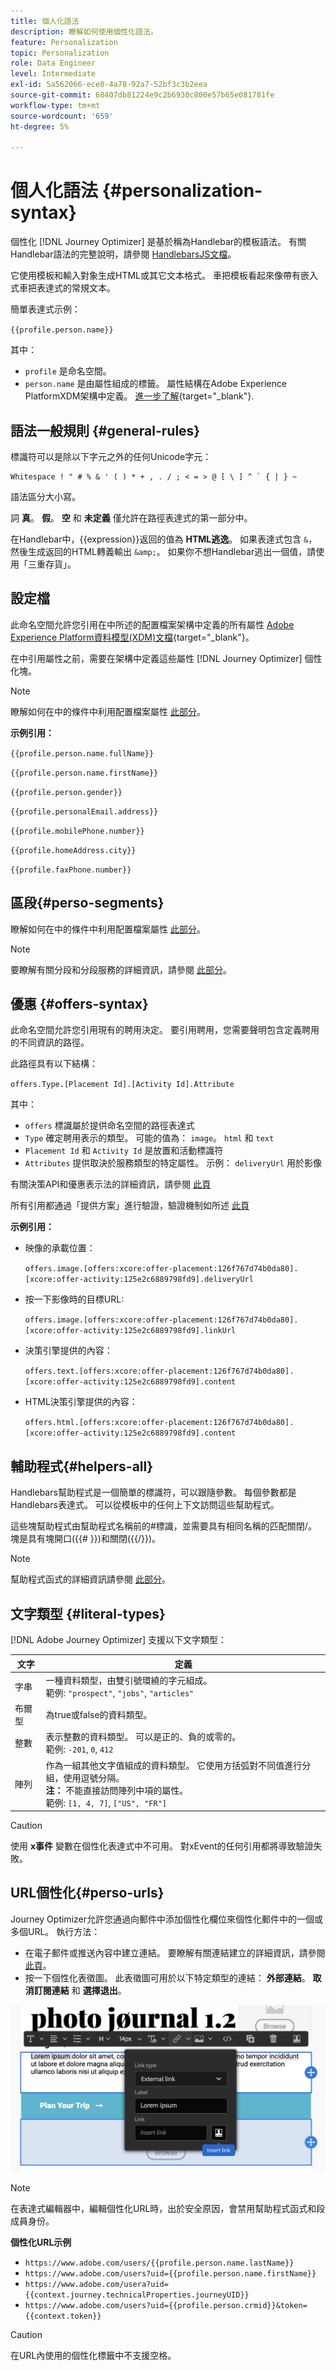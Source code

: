 ```yaml
---
title: 個人化語法
description: 瞭解如何使用個性化語法。
feature: Personalization
topic: Personalization
role: Data Engineer
level: Intermediate
exl-id: 5a562066-ece0-4a78-92a7-52bf3c3b2eea
source-git-commit: 68407db81224e9c2b6930c800e57b65e081781fe
workflow-type: tm+mt
source-wordcount: '659'
ht-degree: 5%

---
```


# 個人化語法 {#personalization-syntax}

個性化 [!DNL Journey Optimizer] 是基於稱為Handlebar的模板語法。
有關Handlebar語法的完整說明，請參閱 [HandlebarsJS文檔](https://handlebarsjs.com/)。

它使用模板和輸入對象生成HTML或其它文本格式。 車把模板看起來像帶有嵌入式車把表達式的常規文本。

簡單表達式示例：

`{{profile.person.name}}`

其中：

* `profile` 是命名空間。
* `person.name` 是由屬性組成的標籤。 屬性結構在Adobe Experience PlatformXDM架構中定義。 [進一步了解](https://experienceleague.adobe.com/docs/experience-platform/xdm/home.html?lang=zh-Hant){target=&quot;_blank&quot;}.

## 語法一般規則 {#general-rules}

標識符可以是除以下字元之外的任何Unicode字元：

```
Whitespace ! " # % & ' ( ) * + , . / ; < = > @ [ \ ] ^ ` { | } ~
```

語法區分大小寫。

詞 **真**。 **假**。 **空** 和 **未定義** 僅允許在路徑表達式的第一部分中。

在Handlebar中，{{expression}}返回的值為 **HTML逃逸**。 如果表達式包含 `&`，然後生成返回的HTML轉義輸出 `&amp;`。 如果你不想Handlebar逃出一個值，請使用「三重存貨」。

## 設定檔

此命名空間允許您引用在中所述的配置檔案架構中定義的所有屬性 [Adobe Experience Platform資料模型(XDM)文檔](https://experienceleague.adobe.com/docs/experience-platform/xdm/home.html){target=&quot;_blank&quot;}。

在中引用屬性之前，需要在架構中定義這些屬性 [!DNL Journey Optimizer] 個性化塊。

>[!NOTE]
>
>瞭解如何在中的條件中利用配置檔案屬性 [此部分](functions/helpers.md#if-function)。

**示例引用：**

`{{profile.person.name.fullName}}`

`{{profile.person.name.firstName}}`

`{{profile.person.gender}}`

`{{profile.personalEmail.address}}`

`{{profile.mobilePhone.number}}`

`{{profile.homeAddress.city}}`

`{{profile.faxPhone.number}}`

## 區段{#perso-segments}

瞭解如何在中的條件中利用配置檔案屬性 [此部分](functions/helpers.md#if-function)。

>[!NOTE]
>要瞭解有關分段和分段服務的詳細資訊，請參閱 [此部分](../segment/about-segments.md)。

## 優惠 {#offers-syntax}

此命名空間允許您引用現有的聘用決定。
要引用聘用，您需要聲明包含定義聘用的不同資訊的路徑。

此路徑具有以下結構：

`offers.Type.[Placement Id].[Activity Id].Attribute`

其中：

* `offers` 標識屬於提供命名空間的路徑表達式
* `Type`  確定聘用表示的類型。 可能的值為： `image`。 `html` 和 `text`
* `Placement Id` 和 `Activity Id` 是放置和活動標識符
* `Attributes` 提供取決於服務類型的特定屬性。 示例： `deliveryUrl` 用於影像

有關決策API和優惠表示法的詳細資訊，請參閱 [此頁](../../using/offers/api-reference/decisions-api/deliver-offers.md)

所有引用都通過「提供方案」進行驗證，驗證機制如所述 [此頁](personalization-validation.md)

**示例引用：**

* 映像的承載位置：

   `offers.image.[offers:xcore:offer-placement:126f767d74b0da80].[xcore:offer-activity:125e2c6889798fd9].deliveryUrl`

* 按一下影像時的目標URL:

   `offers.image.[offers:xcore:offer-placement:126f767d74b0da80].[xcore:offer-activity:125e2c6889798fd9].linkUrl`

* 決策引擎提供的內容：

   `offers.text.[offers:xcore:offer-placement:126f767d74b0da80].[xcore:offer-activity:125e2c6889798fd9].content`

* HTML決策引擎提供的內容：

   `offers.html.[offers:xcore:offer-placement:126f767d74b0da80].[xcore:offer-activity:125e2c6889798fd9].content`


## 輔助程式{#helpers-all}

Handlebars幫助程式是一個簡單的標識符，可以跟隨參數。
每個參數都是Handlebars表達式。 可以從模板中的任何上下文訪問這些幫助程式。

這些塊幫助程式由幫助程式名稱前的#標識，並需要具有相同名稱的匹配關閉/。
塊是具有塊開口({{# }})和關閉({{/}})。


>[!NOTE]
>
>幫助程式函式的詳細資訊請參閱 [此部分](functions/helpers.md)。

## 文字類型 {#literal-types}

[!DNL Adobe Journey Optimizer] 支援以下文字類型：

| 文字 | 定義 |
| ------- | ---------- |
| 字串 | 一種資料類型，由雙引號環繞的字元組成。 <br>範例: `"prospect"`, `"jobs"`, `"articles"` |
| 布爾型 | 為true或false的資料類型。 |
| 整數 | 表示整數的資料類型。 可以是正的、負的或零的。 <br>範例: `-201`, `0`, `412` |
| 陣列 | 作為一組其他文字值組成的資料類型。 它使用方括弧對不同值進行分組，使用逗號分隔。 <br> **注：** 不能直接訪問陣列中項的屬性。 <br> 範例: `[1, 4, 7]`, `["US", "FR"]` |

>[!CAUTION]
>
>使用 **x事件** 變數在個性化表達式中不可用。 對xEvent的任何引用都將導致驗證失敗。

## URL個性化{#perso-urls}

Journey Optimizer允許您通過向郵件中添加個性化欄位來個性化郵件中的一個或多個URL。 執行方法：

* 在電子郵件或推送內容中建立連結。 要瞭解有關連結建立的詳細資訊，請參閱 [此頁](../messages/message-tracking.md#insert-links)。
* 按一下個性化表徵圖。 此表徵圖可用於以下特定類型的連結： **外部連結**。 **取消訂閱連結** 和 **選擇退出**。

![](assets/perso-url.png)

>[!NOTE]
>
>在表達式編輯器中，編輯個性化URL時，出於安全原因，會禁用幫助程式函式和段成員身份。

**個性化URL示例**

* `https://www.adobe.com/users/{{profile.person.name.lastName}}`
* `https://www.adobe.com/users?uid={{profile.person.name.firstName}}`
* `https://www.adobe.com/usera?uid={{context.journey.technicalProperties.journeyUID}}`
* `https://www.adobe.com/users?uid={{profile.person.crmid}}&token={{context.token}}`

>[!CAUTION]
>
>在URL內使用的個性化標籤中不支援空格。
